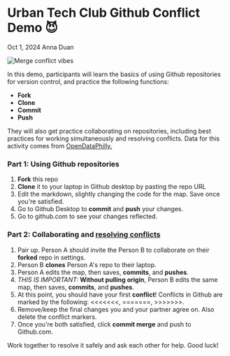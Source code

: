 # Urban Tech Club Github Conflict Demo 😈
Oct 1, 2024
Anna Duan


![Merge conflict vibes](https://github.com/annaduan09/Github-conflict-demo/blob/30794f50c655c91d7c05b2bed9a6432eb5646ee5/merge%20conflict.png)

In this demo, participants will learn the basics of using Github repositories for version control, and practice the following functions:  
- **Fork**  
- **Clone**  
- **Commit**  
- **Push**  

They will also get practice collaborating on repositories, including best practices for working simultaneously and resolving conflicts. Data for this activity comes from [OpenDataPhilly.](https://metadata.phila.gov/#home/datasetdetails/5dc1aeb93741fa001504b10b/representationdetails/5dc1aeb93741fa001504b10f/)


### Part 1: Using Github repositories
1. **Fork** this repo
2. **Clone** it to your laptop in Github desktop by pasting the repo URL
3. Edit the markdown, slightly changing the code for the map. Save once you're satisfied.
4. Go to Github Desktop to **commit** and **push** your changes.
5. Go to github.com to see your changes reflected.

### Part 2: Collaborating and [resolving conflicts](https://docs.github.com/en/pull-requests/collaborating-with-pull-requests/addressing-merge-conflicts/resolving-a-merge-conflict-on-github)
1. Pair up. Person A should invite the Person B to collaborate on their **forked** repo in settings.
2. Person B **clones** Person A's repo to their laptop.
3. Person A edits the map, then saves, **commits**, and **pushes**.
4.  *THIS IS IMPORTANT:* **Without pulling origin**, Person B edits the same map, then saves, **commits**, and **pushes**.
5.  At this point, you should have your first **conflict**! Conflicts in Github are marked by the following: <<<<<<<, =======, >>>>>>>.
6.  Remove/keep the final changes you and your partner agree on. Also delete the conflict markers.
7.  Once you're both satisfied, click **commit merge** and push to Github.com.

Work together to resolve it safely and ask each other for help. Good luck! 

